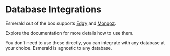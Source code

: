 # Database Integrations

Esmerald out of the box supports [Edgy](https://edgy.dymmond.com) and [Mongoz](https://mongoz.dymmond.com).

Explore the documentation for more details how to use them.

You don't need to use these directly, you can integrate with any database at your choice. Esmerald is agnostic to
any database.
